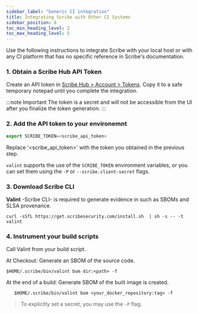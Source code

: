 ```yaml
---
sidebar_label: "Generic CI integration"
title: Integrating Scribe with Other CI Systems
sidebar_position: 8
toc_min_heading_level: 2
toc_max_heading_level: 5
---
```


Use the following instructions to integrate Scribe with your local host or with any CI platform that has no specific reference in Scribe's documentation.

### 1. Obtain a Scribe Hub API Token

Create an API token in [Scribe Hub > Account > Tokens](https://app.scribesecurity.com/account/tokens). Copy it to a safe temporary notepad until you complete the integration.

:::note Important
The token is a secret and will not be accessible from the UI after you finalize the token generation. 
:::

### 2. Add the API token to your environemnt
  
   ```js
   export SCRIBE_TOKEN=<scribe_api_token>
   ```
Replace '\<scribe_api_token\>' with the token you obtained in the previous step.

`valint` supports the use of the `SCRIBE_TOKEN` environment variables, or you can set them using the `-P` or `--scribe.client-secret` flags.

### 3. Download Scribe CLI

**Valint** -Scribe CLI- is required to generate evidence in such as SBOMs and SLSA provenance. 
```
curl -sSfL https://get.scribesecurity.com/install.sh  | sh -s -- -t valint
```

### 4. Instrument your build scripts
Call Valint from your build script.

At Checkout: Generate an SBOM of the source code. 
```
$HOME/.scribe/bin/valint bom dir:<path> -f
```
At the end of a build: Generate SBOM of the built image is created.
```
   $HOME/.scribe/bin/valint bom <your_docker_repository:tag> -f
```

> To explicitly set a secret, you may use the `-P` flag.
